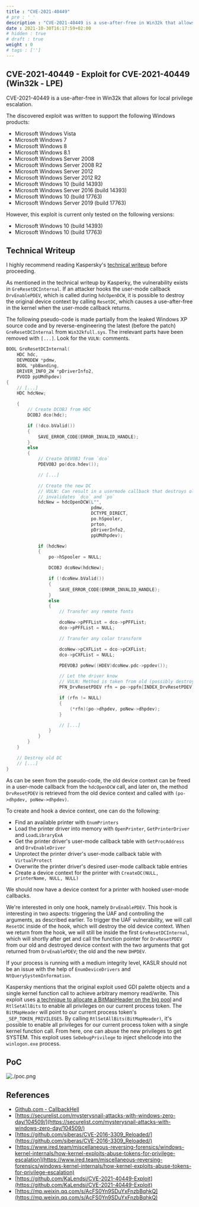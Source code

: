 ```yaml
---
title : "CVE-2021-40449"
# pre : ' '
description : "CVE-2021-40449 is a use-after-free in Win32k that allows for local privilege escalation."
date : 2021-10-30T16:17:59+02:00
# hidden : true
# draft : true
weight : 0
# tags : ['']
---
```


## CVE-2021-40449 - Exploit for CVE-2021-40449 (Win32k - LPE)

CVE-2021-40449 is a use-after-free in Win32k that allows for local privilege escalation.

The discovered exploit was written to support the following Windows products:

- Microsoft Windows Vista
- Microsoft Windows 7
- Microsoft Windows 8
- Microsoft Windows 8.1
- Microsoft Windows Server 2008
- Microsoft Windows Server 2008 R2
- Microsoft Windows Server 2012
- Microsoft Windows Server 2012 R2
- Microsoft Windows 10 (build 14393)
- Microsoft Windows Server 2016 (build 14393)
- Microsoft Windows 10 (build 17763)
- Microsoft Windows Server 2019 (build 17763)

However, this exploit is current only tested on the following versions:

- Microsoft Windows 10 (build 14393)
- Microsoft Windows 10 (build 17763)

## Technical Writeup

I highly recommend reading Kaspersky's [technical writeup](https://securelist.com/mysterysnail-attacks-with-windows-zero-day/104509/) before proceeding.

As mentioned in the technical writeup by Kasperky, the vulnerability exists in `GreResetDCInternal`. If an attacker hooks the user-mode callback `DrvEnablePDEV`, which is called during `hdcOpenDCW`, it is possible to destroy the original device context by calling `ResetDC`, which causes a use-after-free in the kernel when the user-mode callback returns.

The following pseudo-code is made partially from the leaked Windows XP source code and by reverse-engineering the latest (before the patch) `GreResetDCInternal` from `Win32kfull.sys`. The irrelevant parts have been removed with `[...]`. Look for the `VULN:` comments.

```c
BOOL GreResetDCInternal(
    HDC hdc,
    DEVMODEW *pdmw,
    BOOL *pbBanding,
    DRIVER_INFO_2W *pDriverInfo2,
    PVOID ppUMdhpdev)
{
    // [...]
    HDC hdcNew;

    {
        // Create DCOBJ from HDC
        DCOBJ dco(hdc);

        if (!dco.bValid())
        {
            SAVE_ERROR_CODE(ERROR_INVALID_HANDLE);
        }
        else
        {
            // Create DEVOBJ from `dco`
            PDEVOBJ po(dco.hdev());

            // [...]

            // Create the new DC
            // VULN: Can result in a usermode callback that destroys old DC, which
            // invalidates `dco` and `po`
            hdcNew = hdcOpenDCW(L"",
                                pdmw,
                                DCTYPE_DIRECT,
                                po.hSpooler,
                                prton,
                                pDriverInfo2,
                                ppUMdhpdev);

            if (hdcNew)
            {
                po->hSpooler = NULL;

                DCOBJ dcoNew(hdcNew);

                if (!dcoNew.bValid())
                {
                    SAVE_ERROR_CODE(ERROR_INVALID_HANDLE);
                }
                else
                {
                    // Transfer any remote fonts

                    dcoNew->pPFFList = dco->pPFFList;
                    dco->pPFFList = NULL;

                    // Transfer any color transform

                    dcoNew->pCXFList = dco->pCXFList;
                    dco->pCXFList = NULL;

                    PDEVOBJ poNew((HDEV)dcoNew.pdc->ppdev());

                    // Let the driver know
                    // VULN: Method is taken from old (possibly destroyed) `po`
                    PFN_DrvResetPDEV rfn = po->ppfn[INDEX_DrvResetPDEV];

                    if (rfn != NULL)
                    {
                        (*rfn)(po->dhpdev, poNew->dhpdev);
                    }

                    // [...]
                }
            }
        }
    }

    // Destroy old DC
    // [...]
}
```

As can be seen from the pseudo-code, the old device context can be freed in a user-mode callback from the `hdcOpenDCW` call, and later on, the method `DrvResetPDEV` is retrieved from the old device context and called with `(po->dhpdev, poNew->dhpdev)`.

To create and hook a device context, one can do the following:

- Find an available printer with `EnumPrinters`
- Load the printer driver into memory with `OpenPrinter`, `GetPrinterDriver` and `LoadLibraryExA`
- Get the printer driver's user-mode callback table with `GetProcAddress` and `DrvEnableDriver`
- Unprotect the printer driver's user-mode callback table with `VirtualProtect`
- Overwrite the printer driver's desired user-mode callback table entries
- Create a device context for the printer with `CreateDC(NULL, printerName, NULL, NULL)`

We should now have a device context for a printer with hooked user-mode callbacks.

We're interested in only one hook, namely `DrvEnablePDEV`. This hook is interesting in two aspects: triggering the UAF and controlling the arguments, as described earlier. To trigger the UAF vulnerability, we will call `ResetDC` inside of the hook, which will destroy the old device context. When we return from the hook, we will still be inside the first `GreResetDCInternal`, which will shortly after get and call the function pointer for `DrvResetPDEV` from our old and destroyed device context with the two arguments that got returned from `DrvEnablePDEV`; the old and the new `DHPDEV`.

If your process is running with a medium integrity level, KASLR should not be an issue with the help of `EnumDeviceDrivers` and `NtQuerySystemInformation`.

Kaspersky mentions that the original exploit used GDI palette objects and a single kernel function call to achieve arbitrary memory read/write. This exploit uses [a technique to allocate a BitMapHeader on the big pool](https://blahcat.github.io/2019/03/17/small-dumps-in-the-big-pool/) and `RtlSetAllBits` to enable all privileges on our current process token. The `BitMapHeader` will point to our current process token's `_SEP_TOKEN_PRIVILEGES`. By calling `RtlSetAllBits(BitMapHeader)`, it's possible to enable all privileges for our current process token with a single kernel function call. From here, one can abuse the new privileges to get SYSTEM. This exploit uses `SeDebugPrivilege` to inject shellcode into the `winlogon.exe` process.

## PoC

![./poc.png](https://raw.githubusercontent.com/ly4k/CallbackHell/main/poc.png)

## References

- [Github.com - CallbackHell](https://github.com/ly4k/CallbackHell)
- [https://securelist.com/mysterysnail-attacks-with-windows-zero-day/104509/](https://securelist.com/mysterysnail-attacks-with-windows-zero-day/104509/)
- [https://github.com/siberas/CVE-2016-3309_Reloaded/](https://github.com/siberas/CVE-2016-3309_Reloaded/)
- [https://www.ired.team/miscellaneous-reversing-forensics/windows-kernel-internals/how-kernel-exploits-abuse-tokens-for-privilege-escalation](https://www.ired.team/miscellaneous-reversing-forensics/windows-kernel-internals/how-kernel-exploits-abuse-tokens-for-privilege-escalation)
- [https://github.com/KaLendsi/CVE-2021-40449-Exploit](https://github.com/KaLendsi/CVE-2021-40449-Exploit)
- [https://mp.weixin.qq.com/s/AcFS0Yn9SDuYxFnzbBqhkQ](https://mp.weixin.qq.com/s/AcFS0Yn9SDuYxFnzbBqhkQ)
